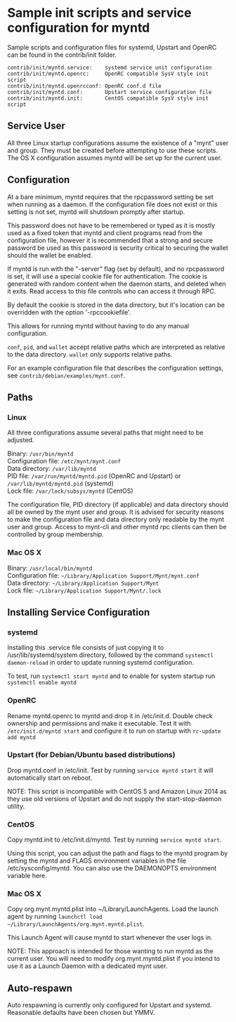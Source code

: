 Sample init scripts and service configuration for myntd
==========================================================

Sample scripts and configuration files for systemd, Upstart and OpenRC
can be found in the contrib/init folder.

    contrib/init/myntd.service:    systemd service unit configuration
    contrib/init/myntd.openrc:     OpenRC compatible SysV style init script
    contrib/init/myntd.openrcconf: OpenRC conf.d file
    contrib/init/myntd.conf:       Upstart service configuration file
    contrib/init/myntd.init:       CentOS compatible SysV style init script

Service User
---------------------------------

All three Linux startup configurations assume the existence of a "mynt" user
and group.  They must be created before attempting to use these scripts.
The OS X configuration assumes myntd will be set up for the current user.

Configuration
---------------------------------

At a bare minimum, myntd requires that the rpcpassword setting be set
when running as a daemon.  If the configuration file does not exist or this
setting is not set, myntd will shutdown promptly after startup.

This password does not have to be remembered or typed as it is mostly used
as a fixed token that myntd and client programs read from the configuration
file, however it is recommended that a strong and secure password be used
as this password is security critical to securing the wallet should the
wallet be enabled.

If myntd is run with the "-server" flag (set by default), and no rpcpassword is set,
it will use a special cookie file for authentication. The cookie is generated with random
content when the daemon starts, and deleted when it exits. Read access to this file
controls who can access it through RPC.

By default the cookie is stored in the data directory, but it's location can be overridden
with the option '-rpccookiefile'.

This allows for running myntd without having to do any manual configuration.

`conf`, `pid`, and `wallet` accept relative paths which are interpreted as
relative to the data directory. `wallet` *only* supports relative paths.

For an example configuration file that describes the configuration settings,
see `contrib/debian/examples/mynt.conf`.

Paths
---------------------------------

### Linux

All three configurations assume several paths that might need to be adjusted.

Binary:              `/usr/bin/myntd`  
Configuration file:  `/etc/mynt/mynt.conf`  
Data directory:      `/var/lib/myntd`  
PID file:            `/var/run/myntd/myntd.pid` (OpenRC and Upstart) or `/var/lib/myntd/myntd.pid` (systemd)  
Lock file:           `/var/lock/subsys/myntd` (CentOS)  

The configuration file, PID directory (if applicable) and data directory
should all be owned by the mynt user and group.  It is advised for security
reasons to make the configuration file and data directory only readable by the
mynt user and group.  Access to mynt-cli and other myntd rpc clients
can then be controlled by group membership.

### Mac OS X

Binary:              `/usr/local/bin/myntd`  
Configuration file:  `~/Library/Application Support/Mynt/mynt.conf`  
Data directory:      `~/Library/Application Support/Mynt`  
Lock file:           `~/Library/Application Support/Mynt/.lock`  

Installing Service Configuration
-----------------------------------

### systemd

Installing this .service file consists of just copying it to
/usr/lib/systemd/system directory, followed by the command
`systemctl daemon-reload` in order to update running systemd configuration.

To test, run `systemctl start myntd` and to enable for system startup run
`systemctl enable myntd`

### OpenRC

Rename myntd.openrc to myntd and drop it in /etc/init.d.  Double
check ownership and permissions and make it executable.  Test it with
`/etc/init.d/myntd start` and configure it to run on startup with
`rc-update add myntd`

### Upstart (for Debian/Ubuntu based distributions)

Drop myntd.conf in /etc/init.  Test by running `service myntd start`
it will automatically start on reboot.

NOTE: This script is incompatible with CentOS 5 and Amazon Linux 2014 as they
use old versions of Upstart and do not supply the start-stop-daemon utility.

### CentOS

Copy myntd.init to /etc/init.d/myntd. Test by running `service myntd start`.

Using this script, you can adjust the path and flags to the myntd program by
setting the myntd and FLAGS environment variables in the file
/etc/sysconfig/myntd. You can also use the DAEMONOPTS environment variable here.

### Mac OS X

Copy org.mynt.myntd.plist into ~/Library/LaunchAgents. Load the launch agent by
running `launchctl load ~/Library/LaunchAgents/org.mynt.myntd.plist`.

This Launch Agent will cause myntd to start whenever the user logs in.

NOTE: This approach is intended for those wanting to run myntd as the current user.
You will need to modify org.mynt.myntd.plist if you intend to use it as a
Launch Daemon with a dedicated mynt user.

Auto-respawn
-----------------------------------

Auto respawning is currently only configured for Upstart and systemd.
Reasonable defaults have been chosen but YMMV.

